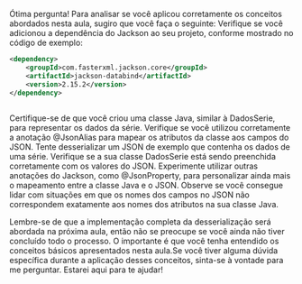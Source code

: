Ótima pergunta! Para analisar se você aplicou corretamente os conceitos abordados nesta aula, sugiro que você faça o seguinte:
Verifique se você adicionou a dependência do Jackson ao seu projeto, conforme mostrado no código de exemplo:


```xml               
<dependency> 
    <groupId>com.fasterxml.jackson.core</groupId> 
    <artifactId>jackson-databind</artifactId> 
    <version>2.15.2</version>
</dependency>
                    
```       
        
Certifique-se de que você criou uma classe Java, similar à DadosSerie, para representar os dados da série. Verifique se você utilizou corretamente a anotação @JsonAlias para mapear os atributos da classe aos campos do JSON.
Tente desserializar um JSON de exemplo que contenha os dados de uma série. Verifique se a sua classe DadosSerie está sendo preenchida corretamente com os valores do JSON.
Experimente utilizar outras anotações do Jackson, como @JsonProperty, para personalizar ainda mais o mapeamento entre a classe Java e o JSON.
Observe se você consegue lidar com situações em que os nomes dos campos no JSON não correspondem exatamente aos nomes dos atributos na sua classe Java.

Lembre-se de que a implementação completa da desserialização será abordada na próxima aula, então não se preocupe se você ainda não tiver concluído todo o processo. O importante é que você tenha entendido os conceitos básicos apresentados nesta aula.Se você tiver alguma dúvida específica durante a aplicação desses conceitos, sinta-se à vontade para me perguntar. Estarei aqui para te ajudar!